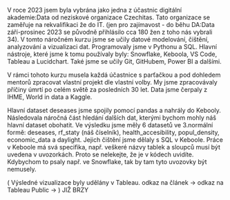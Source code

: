 V roce 2023 jsem byla vybrána jako jedna z účastnic digitální akademie:Data od neziskové organizace Czechitas. Tato organizace se zaměřuje na rekvalifikaci že do IT.
(jen pro zajímavost - do běhu DA:Data září-prosinec 2023 se původně přihlásilo cca 180 žen z toho nás vybrali 34).
V tomto náročném kurzu jsme se učily datové modelování, čištění, analyzování a vizualizaci dat. Programovaly jsme v Pythonu a SQL. Hlavní nástroje, které jsme k tomu používaly byly: Snowflake, Keboola, VS Code, Tableau a Lucidchart. Také jsme se učily Git, GitHubem, Power BI a dalšími.

V rámci tohoto kurzu musela každá účastnice s parťačkou a pod dohledem mentorů zpracovat vlastní projekt dle vlastní volby. My jsme zpracovávaly příčiny úmrtí po celém světě za posledních 30 let. Data jsme čerpaly z IHME, World in data a Kaggle.

Hlavní dataset deseases jsme spojily pomocí pandas a nahrály do Kebooly. Následovala náročná část hledání dalších dat, kterými bychom mohly náš hlavní dataset obohatit. Ve výsledku jsme měly 6 datasetů ve 3.normální formě: deseases, rf_staty (náš číselník), health_accesibility, popul_density, economic_data a daylight. Jejich čištění jsme dělaly s SQL v Keboole. Práce v Keboole má svá specifika, např. veškeré názvy tablek a sloupců musí být uvedena v uvozorkách. Proto se nelekejte, že je v kódech uvidíte. Kdybychom to psaly např. ve Snowflake, tak by tam tyto uvozovky být nemusely.

( Výsledné vizualizace byly udělány v Tableau.
odkaz na článek ->
odkaz na Tableau Public -> ) JIŽ BRZY

